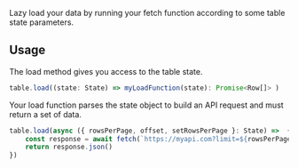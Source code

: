 Lazy load your data by running your fetch function according to some table state parameters.

## Usage

The load method gives you access to the table state.
```ts
table.load((state: State) => myLoadFunction(state): Promise<Row[]> )
```

Your load function parses the state object to build an API request and must return a set of data.
```ts
table.load(async ({ rowsPerPage, offset, setRowsPerPage }: State) =>  {
    const response = await fetch(`https://myapi.com?limit=${rowsPerPage}&offset=${offset}`)
    return response.json()
})
```